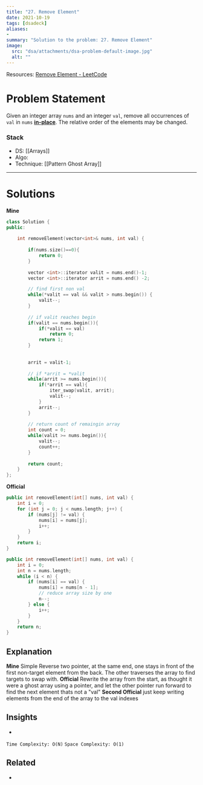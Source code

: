 ```yaml
---
title: "27. Remove Element"
date: 2021-10-19
tags: [dsadeck]
aliases:
- 
summary: "Solution to the problem: 27. Remove Element"
image:
  src: "dsa/attachments/dsa-problem-default-image.jpg"
  alt: ""
---
```


Resources: [Remove Element - LeetCode](https://leetcode.com/problems/remove-element/)


# Problem Statement
Given an integer array `nums` and an integer `val`, remove all occurrences of `val` in `nums` [**in-place**](https://en.wikipedia.org/wiki/In-place_algorithm). The relative order of the elements may be changed.


###  Stack
- DS: [[Arrays]]
- Algo: 
- Technique: [[Pattern Ghost Array]]
---

# Solutions
**Mine**
``` cpp
class Solution {
public:
    
    int removeElement(vector<int>& nums, int val) {
        
        if(nums.size()==0){
            return 0;
        }
        
        vector <int>::iterator valit = nums.end()-1;
        vector <int>::iterator arrit = nums.end() -2;

        // find first non val
        while(*valit == val && valit > nums.begin()) {
            valit--;    
        }
        
        // if valit reaches begin
        if(valit == nums.begin()){
            if(*valit == val)
                return 0;
            return 1;
        }
            
        
        arrit = valit-1;
        
        // if *arrit = *valit
        while(arrit >= nums.begin()){
            if(*arrit == val){
                iter_swap(valit, arrit);
                valit--;
            }
            arrit--;
        }
        
        // return count of remaingin array
        int count = 0;
        while(valit >= nums.begin()){
            valit--;
            count++;
        }
        
        return count;
    }
};
```

**Official**
``` cpp
public int removeElement(int[] nums, int val) {
    int i = 0;
    for (int j = 0; j < nums.length; j++) {
        if (nums[j] != val) {
            nums[i] = nums[j];
            i++;
        }
    }
    return i;
}
```

``` cpp
public int removeElement(int[] nums, int val) {
    int i = 0;
    int n = nums.length;
    while (i < n) {
        if (nums[i] == val) {
            nums[i] = nums[n - 1];
            // reduce array size by one
            n--;
        } else {
            i++;
        }
    }
    return n;
}
```



## Explanation
**Mine**
Simple Reverse two pointer, at the same end, one stays in front of the first non-target element from the back. The other traverses the array to find targets to swap with.
**Official**
Rewrite the array from the start, as thought it were a ghost array using a pointer, and let the other pointer run forward to find the next element thats not a "val"
**Second Official**
just keep writing elements from the end of the array to the val indexes

## Insights
-  

`Time Complexity: O(N)`
`Space Complexity: O(1)`

## Related
- 
